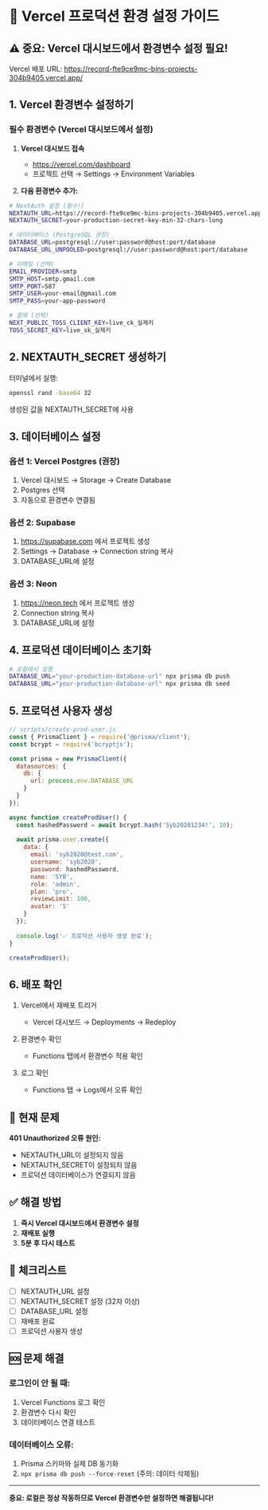 # 🚀 Vercel 프로덕션 환경 설정 가이드

## ⚠️ 중요: Vercel 대시보드에서 환경변수 설정 필요!

Vercel 배포 URL: https://record-fte9ce9mc-bins-projects-304b9405.vercel.app/

## 1. Vercel 환경변수 설정하기

### 필수 환경변수 (Vercel 대시보드에서 설정)

1. **Vercel 대시보드 접속**
   - https://vercel.com/dashboard
   - 프로젝트 선택 → Settings → Environment Variables

2. **다음 환경변수 추가:**

```bash
# NextAuth 설정 (필수!)
NEXTAUTH_URL=https://record-fte9ce9mc-bins-projects-304b9405.vercel.app
NEXTAUTH_SECRET=your-production-secret-key-min-32-chars-long

# 데이터베이스 (PostgreSQL 권장)
DATABASE_URL=postgresql://user:password@host:port/database
DATABASE_URL_UNPOOLED=postgresql://user:password@host:port/database

# 이메일 (선택)
EMAIL_PROVIDER=smtp
SMTP_HOST=smtp.gmail.com
SMTP_PORT=587
SMTP_USER=your-email@gmail.com
SMTP_PASS=your-app-password

# 결제 (선택)
NEXT_PUBLIC_TOSS_CLIENT_KEY=live_ck_실제키
TOSS_SECRET_KEY=live_sk_실제키
```

## 2. NEXTAUTH_SECRET 생성하기

터미널에서 실행:
```bash
openssl rand -base64 32
```

생성된 값을 NEXTAUTH_SECRET에 사용

## 3. 데이터베이스 설정

### 옵션 1: Vercel Postgres (권장)
1. Vercel 대시보드 → Storage → Create Database
2. Postgres 선택
3. 자동으로 환경변수 연결됨

### 옵션 2: Supabase
1. https://supabase.com 에서 프로젝트 생성
2. Settings → Database → Connection string 복사
3. DATABASE_URL에 설정

### 옵션 3: Neon
1. https://neon.tech 에서 프로젝트 생성
2. Connection string 복사
3. DATABASE_URL에 설정

## 4. 프로덕션 데이터베이스 초기화

```bash
# 로컬에서 실행
DATABASE_URL="your-production-database-url" npx prisma db push
DATABASE_URL="your-production-database-url" npx prisma db seed
```

## 5. 프로덕션 사용자 생성

```javascript
// scripts/create-prod-user.js
const { PrismaClient } = require('@prisma/client');
const bcrypt = require('bcryptjs');

const prisma = new PrismaClient({
  datasources: {
    db: {
      url: process.env.DATABASE_URL
    }
  }
});

async function createProdUser() {
  const hashedPassword = await bcrypt.hash('Syb20201234!', 10);
  
  await prisma.user.create({
    data: {
      email: 'syb2020@test.com',
      username: 'syb2020',
      password: hashedPassword,
      name: 'SYB',
      role: 'admin',
      plan: 'pro',
      reviewLimit: 100,
      avatar: 'S'
    }
  });
  
  console.log('✅ 프로덕션 사용자 생성 완료');
}

createProdUser();
```

## 6. 배포 확인

1. Vercel에서 재배포 트리거
   - Vercel 대시보드 → Deployments → Redeploy

2. 환경변수 확인
   - Functions 탭에서 환경변수 적용 확인

3. 로그 확인
   - Functions 탭 → Logs에서 오류 확인

## 🔴 현재 문제

**401 Unauthorized 오류 원인:**
- NEXTAUTH_URL이 설정되지 않음
- NEXTAUTH_SECRET이 설정되지 않음
- 프로덕션 데이터베이스가 연결되지 않음

## ✅ 해결 방법

1. **즉시 Vercel 대시보드에서 환경변수 설정**
2. **재배포 실행**
3. **5분 후 다시 테스트**

## 📝 체크리스트

- [ ] NEXTAUTH_URL 설정
- [ ] NEXTAUTH_SECRET 설정 (32자 이상)
- [ ] DATABASE_URL 설정
- [ ] 재배포 완료
- [ ] 프로덕션 사용자 생성

## 🆘 문제 해결

### 로그인이 안 될 때:
1. Vercel Functions 로그 확인
2. 환경변수 다시 확인
3. 데이터베이스 연결 테스트

### 데이터베이스 오류:
1. Prisma 스키마와 실제 DB 동기화
2. `npx prisma db push --force-reset` (주의: 데이터 삭제됨)

---

**중요: 로컬은 정상 작동하므로 Vercel 환경변수만 설정하면 해결됩니다!**